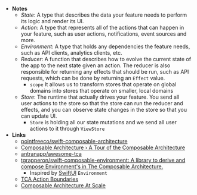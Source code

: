 - **Notes**
	- *State*: A type that describes the data your feature needs to perform its logic and render its UI.
	- *Action*: A type that represents all of the actions that can happen in your feature, such as user actions, notifications, event sources and more.
	- *Environment*: A type that holds any dependencies the feature needs, such as API clients, analytics clients, etc.
	- *Reducer*: A function that describes how to evolve the current state of the app to the next state given an action. The reducer is also responsible for returning any effects that should be run, such as API requests, which can be done by returning an `Effect` value.
		-  `scope` It allows us to transform stores that operate on global domains into stores that operate on smaller, local domains
	- *Store*: The runtime that actually drives your feature. You send all user actions to the store so that the store can run the reducer and effects, and you can observe state changes in the store so that you can update UI.
		- `Store` is holding all our state mutations and we send all user actions to it through `ViewStore`
- **Links**
	- [pointfreeco/swift-composable-architecture](https://github.com/pointfreeco/swift-composable-architecture)
	- [Composable Architecture › A Tour of the Composable Architecture](https://www.pointfree.co/collections/composable-architecture/a-tour-of-the-composable-architecture)
	- [antranapp/awesome-tca](https://github.com/antranapp/awesome-tca)
	- [tgrapperon/swift-composable-environment: A library to derive and compose Environment's in The Composable Architecture.](https://github.com/tgrapperon/swift-composable-environment)
		- Inspired by [SwiftUI](../Apple%20Platform%20Frameworks/SwiftUI.md) `Environment`
	- [TCA Action Boundaries](https://www.merowing.info/boundries-in-tca/) 
	- [Composable Architecture At Scale](https://www.merowing.info/composable-architecture-scale/)

